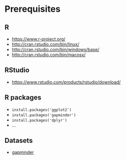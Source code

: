 # Prerequisites

## R

- https://www.r-project.org/
- http://cran.rstudio.com/bin/linux/
- http://cran.rstudio.com/bin/windows/base/
- http://cran.rstudio.com/bin/macosx/

## RStudio

- https://www.rstudio.com/products/rstudio/download/

## R packages

- `install.packages('ggplot2')`
- `install.packages('gapminder')`
- `install.packages('dplyr')`
- ...

## Datasets

- [gapminder]()